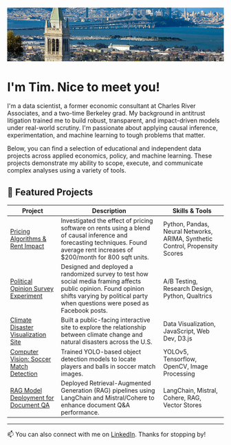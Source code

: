 ![bay-area](/images/bay-area.jpg)

# I'm Tim. Nice to meet you!

I'm a data scientist, a former economic consultant at Charles River Associates, and a two-time Berkeley grad. My background in antitrust litigation trained me to build robust, transparent, and impact-driven models under real-world scrutiny. I'm passionate about applying causal inference, experimentation, and machine learning to tough problems that matter.

Below, you can find a selection of educational and independent data projects across applied economics, policy, and machine learning. These projects demonstrate my ability to scope, execute, and communicate complex analyses using a variety of tools.

## 🔬 Featured Projects

| Project | Description | Skills & Tools |
|--------|-------------|----------------|
| [Pricing Algorithms & Rent Impact](https://uc-berkeley-i-school.github.io/realpage-rent-impact/) | Investigated the effect of pricing software on rents using a blend of causal inference and forecasting techniques. Found average rent increases of $200/month for 800 sqft units. | Python, Pandas, Neural Networks, ARIMA, Synthetic Control, Propensity Scores |
| [Political Opinion Survey Experiment](https://github.com/timothy-majidzadeh/immigration-survey-experiment) | Designed and deployed a randomized survey to test how social media framing affects public opinion. Found opinion shifts varying by political party when questions were posed as Facebook posts. | A/B Testing, Research Design, Python, Qualtrics |
| [Climate Disaster Visualization Site](https://github.com/timothy-majidzadeh/climate-disaster-viz) | Built a public-facing interactive site to explore the relationship between climate change and natural disasters across the U.S. | Data Visualization, JavaScript, Web Dev, D3.js |
| [Computer Vision: Soccer Match Detection](https://github.com/timothy-majidzadeh/soccer-object-detection) | Trained YOLO-based object detection models to locate players and balls in soccer match images. | YOLOv5, Tensorflow, OpenCV, Image Processing |
| [RAG Model Deployment for Document QA](https://github.com/timothy-majidzadeh/rag-llm-demo) | Deployed Retrieval-Augmented Generation (RAG) pipelines using LangChain and Mistral/Cohere to enhance document Q&A performance. | LangChain, Mistral, Cohere, RAG, Vector Stores |

---

📫 You can also connect with me on [LinkedIn](https://www.linkedin.com/in/timothy-majidzadeh/). Thanks for stopping by!

